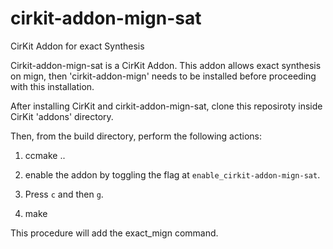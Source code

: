 # cirkit-addon-mign-sat
CirKit Addon for exact Synthesis 

Cirkit-addon-mign-sat is a CirKit Addon. This addon allows exact synthesis on mign, then 'cirkit-addon-mign' needs to be installed before proceeding with this installation. 

After installing CirKit and cirkit-addon-mign-sat, clone this reposiroty inside CirKit 'addons' directory. 

Then, from the build directory, perform the following actions: 

1. ccmake ..

2. enable the addon by toggling the flag at `enable_cirkit-addon-mign-sat`. 

3. Press `c` and then `g`.

4. make 

This procedure will add the exact_mign command. 
